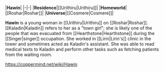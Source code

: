 |**Hawin**|
|-|-|
|**Residence**|[[Urithiru\|Urithiru]]|
|**Homeworld**|[[Roshar\|Roshar]]|
|**Universe**|[[Cosmere\|Cosmere]]|

**Hawin** is a young woman in [[Urithiru\|Urithiru]] on [[Roshar\|Roshar]]. [[Kaladin\|Kaladin]] refers to her as a "town girl"; she is likely one of the people that was evacuated from [[Hearthstone\|Hearthstone]] during the [[Singer\|singer]] occupation.
She worked in [[Lirin\|Lirin's]] clinic in the tower and sometimes acted as Kaladin's assistant. She was able to read medical texts to Kaladin and perform other tasks such as fetching patients from the waiting room.



https://coppermind.net/wiki/Hawin
